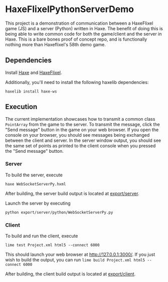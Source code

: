 # HaxeFlixelPythonServerDemo

This project is a demonstration of communication between a HaxeFlixel game (JS) and a server (Python) written in Haxe. The benefit of doing this is being able to write common code for both the game/client and the server in Haxe. This is a bare bones proof of concept repo, and is functionally nothing more than Haxeflixel's 58th demo game.

## Dependencies

Install [Haxe](https://haxe.org/download/) and [HaxeFlixel](https://haxeflixel.com/documentation/getting-started/).

Additionally, you'll need to install the following haxelib dependencies:

```
haxelib install haxe-ws
```

## Execution

The current implementation showcases how to transmit a common class `PointArray` from the game to the server. To transmit the message, click the "Send message" button in the game on your web browser. If you open the console on your browser, you should see messages being exchanged between the client and server. In the server window output, you should see the same set of points as printed to the client console when you pressed the "Send message" button.

### Server

To build the server, execute

```
haxe WebSocketServerPy.hxml
```

After building, the server build output is located at [export/server](export/server).

Launch the server by executing

```
python export/server/python/WebSocketServerPy.py
```

### Client

To build and run the client, execute

```
lime test Project.xml html5 --connect 6000
```

This should launch your web browser at http://127.0.0.1:3000/. If you just wish to build the output, you can run `lime build Project.xml html5 --connect 6000`

After building, the client build output is located at [export/client](export/client).
